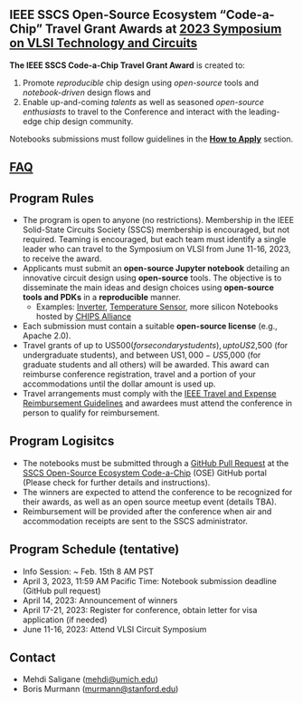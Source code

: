 ## IEEE SSCS Open-Source Ecosystem “Code-a-Chip” Travel Grant Awards at [2023 Symposium on VLSI Technology and Circuits](https://www.vlsisymposium.org/)


**The IEEE SSCS Code-a-Chip Travel Grant Award** is created to:
 1. Promote *reproducible* chip design using *open-source* tools and *notebook-driven* design flows and 
 2. Enable up-and-coming *talents* as well as seasoned *open-source enthusiasts* to travel to the Conference and interact with the leading-edge chip design community. 


Notebooks submissions must follow guidelines in the **[How to Apply](howtoapply.md)** section.
## [FAQ](FAQ.md)


## Program Rules
- The program is open to anyone (no restrictions). Membership in the IEEE Solid-State Circuits Society (SSCS) membership is encouraged, but not required. Teaming is encouraged, but each team must identify a single leader who can travel to the Symposium on VLSI from June 11-16, 2023, to receive the award.  
- Applicants must submit an **open-source Jupyter notebook** detailing an innovative circuit design using **open-source** tools. The objective is to disseminate the main ideas and design choices using **open-source tools and PDKs** in a **reproducible** manner. 
    - Examples: [Inverter](https://developers.google.com/silicon/guides/digital-inverter-openlane), [Temperature Sensor](https://github.com/idea-fasoc/OpenFASOC/blob/main/docs/source/notebooks/temp-sense-gen/temp_sense_genCollab.ipynb), more silicon Notebooks hosted by [CHIPS Alliance](https://github.com/chipsalliance/silicon-notebooks)
- Each submission must contain a suitable **open-source license** (e.g., Apache 2.0).
- Travel grants of up to US$500 (for secondary students), up to US$2,500 (for undergraduate students), and between US$1,000-US$5,000 (for graduate students and all others) will be awarded. This award can reimburse conference registration, travel and a portion of your accommodations until the dollar amount is used up. 
- Travel arrangements must comply with the [IEEE Travel and Expense Reimbursement Guidelines](https://www.ieee.org/content/dam/ieee-org/ieee/web/org/travel-expense-reimbursement-guidelines.pdf) and awardees must attend the conference in person to qualify for reimbursement.

## Program Logisitcs
- The notebooks must be submitted through a [GitHub Pull Request](https://docs.github.com/en/pull-requests/collaborating-with-pull-requests/proposing-changes-to-your-work-with-pull-requests/about-pull-requests) at the [SSCS Open-Source Ecosystem Code-a-Chip](https://github.com/sscs-ose/sscs-ose-code-a-chip.github.io) (OSE) GitHub portal (Please check for further details and instructions).
- The winners are expected to attend the conference to be recognized for their awards, as well as an open source meetup event (details TBA).
- Reimbursement will be provided after the conference when air and accommodation receipts are sent to the SSCS administrator.


## Program Schedule (tentative)
- Info Session: ~ Feb. 15th 8 AM PST 
- April 3, 2023, 11:59 AM Pacific Time: Notebook submission deadline (GitHub pull request)
- April 14, 2023: Announcement of winners
- April 17-21, 2023: Register for conference, obtain letter for visa application (if needed) 
- June 11-16, 2023: Attend VLSI Circuit Symposium


## Contact
- Mehdi Saligane (mehdi@umich.edu)
- Boris Murmann (murmann@stanford.edu)

